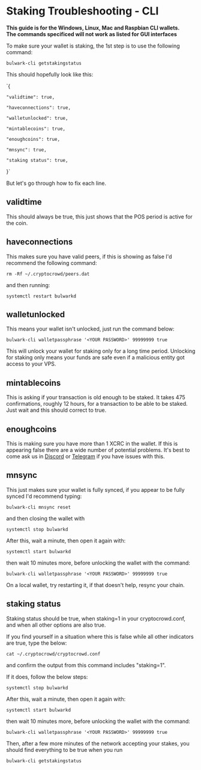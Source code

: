 # Staking Troubleshooting - CLI

**This guide is for the Windows, Linux, Mac and Raspbian CLI wallets.**  
**The commands specificed will not work as listed for GUI interfaces**

To make sure your wallet is staking, the 1st step is to use the following command:

`bulwark-cli getstakingstatus`

This should hopefully look like this:

`{

    "validtime": true,

    "haveconnections": true,

    "walletunlocked": true,

    "mintablecoins": true,

    "enoughcoins": true,

    "mnsync": true,

    "staking status": true,
}`

But let's go through how to fix each line.

## validtime

This should always be true, this just shows that the POS period is active for the coin.

## haveconnections

This makes sure you have valid peers, if this is showing as false I'd recommend the following command:

`rm -Rf ~/.cryptocrowd/peers.dat`

and then running:

`systemctl restart bulwarkd`

## walletunlocked

This means your wallet isn't unlocked, just run the command below:

`bulwark-cli walletpassphrase '<YOUR PASSWORD>' 99999999 true`

This will unlock your wallet for staking only for a long time period. Unlocking for staking only means your funds are safe even if a malicious entity got access to your VPS.

## mintablecoins

This is asking if your transaction is old enough to be staked. It takes 475 confirmations, roughly 12 hours, for a transaction to be able to be staked. Just wait and this should correct to true.

## enoughcoins

This is making sure you have more than 1 XCRC in the wallet. If this is appearing false there are a wide number of potential problems. It's best to come ask us in [Discord](https://discord.me/bulwarkcrypto) or [Telegram](https://t.me/bulwarkcrypto) if you have issues with this.

## mnsync

This just makes sure your wallet is fully synced, if you appear to be fully synced I'd recommend typing:

`bulwark-cli mnsync reset`

and then closing the wallet with

`systemctl stop bulwarkd`

After this, wait a minute, then open it again with:

`systemctl start bulwarkd`

then wait 10 minutes more, before unlocking the wallet with the command:

`bulwark-cli walletpassphrase '<YOUR PASSWORD>' 99999999 true`

On a local wallet, try restarting it, if that doesn't help, resync your chain.

## staking status

Staking status should be true, when staking=1 in your cryptocrowd.conf, and when all other options are also true.

If you find yourself in a situation where this is false while all other indicators are true, type the below:

`cat ~/.cryptocrowd/cryptocrowd.conf`

and confirm the output from this command includes "staking=1".

If it does, follow the below steps:

`systemctl stop bulwarkd`

After this, wait a minute, then open it again with:

`systemctl start bulwarkd`

then wait 10 minutes more, before unlocking the wallet with the command:

`bulwark-cli walletpassphrase '<YOUR PASSWORD>' 99999999 true`

Then, after a few more minutes of the network accepting your stakes, you should find everything to be true when you run

`bulwark-cli getstakingstatus`
